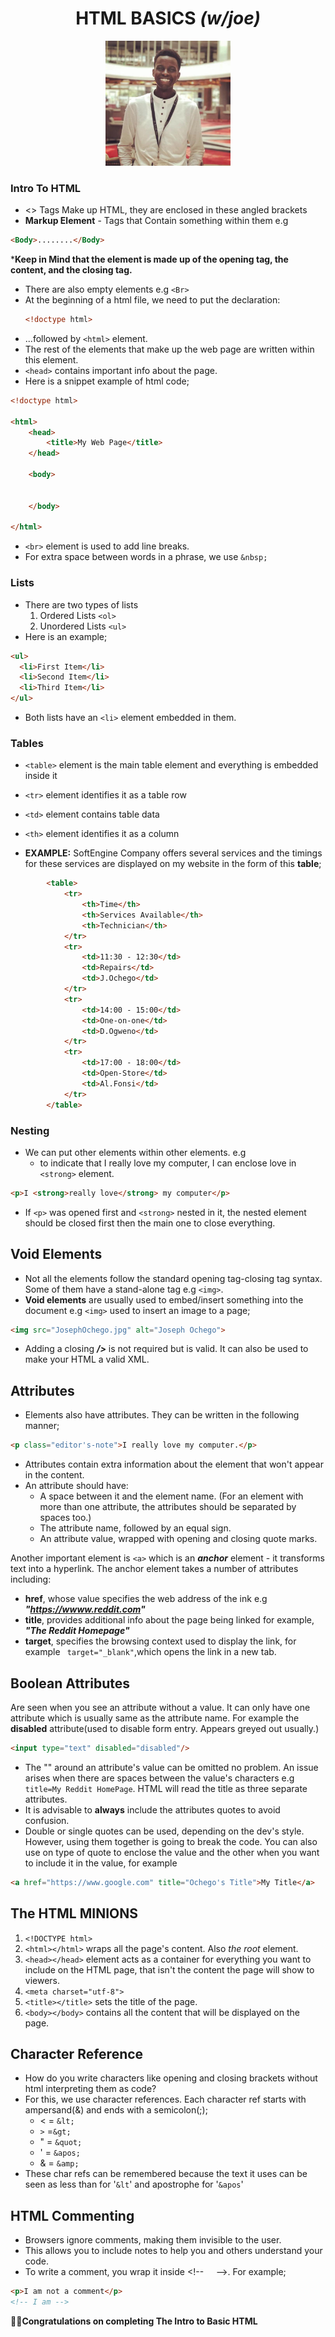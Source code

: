 # <center> HTML BASICS *(w/joe)* </center>

<center> <img src="JosephOchego.jpg" alt="Joseph Ochego" width="200" height="200"> </center>

### Intro To HTML
- <> Tags Make up HTML, they are enclosed in these angled brackets
- **Markup Element** - Tags that Contain something within them e.g

````html
<Body>........</Body>
````
***Keep in Mind that the element is made up of the opening tag, the content, and the closing tag.**

- There are also empty elements e.g ````<Br>````
- At the beginning of a html file, we need to put the declaration:
  ````html
  <!doctype html>
  ````
- ...followed by ````<html>```` element.
- The rest of the elements that make up the web page are written within this element.
- ````<head>```` contains important info about the page.
- Here is a snippet example of html code;
````html
<!doctype html>

<html>
    <head>
        <title>My Web Page</title>
    </head>

    <body>


    </body>

</html>
````
- ````<br>```` element is used to add line breaks.
- For extra space between words in a phrase, we use ````&nbsp;````

### Lists 
- There are two types of lists
  1. Ordered Lists ````<ol>````
  2. Unordered Lists ````<ul>````
- Here is an example;
````html
<ul>
  <li>First Item</li>
  <li>Second Item</li>
  <li>Third Item</li>
</ul>
````
- Both lists have an ````<li>```` element embedded in them.
### Tables
- ````<table>```` element is the main table element and everything is embedded inside it
- ````<tr>```` element identifies it as a table row
- ````<td>```` element contains table data 
- ````<th>```` element identifies it as a column

- **EXAMPLE:** SoftEngine Company offers several services and the timings for these services are displayed on my website in the form of this **table**;
````html
        <table>
            <tr>
                <th>Time</th>
                <th>Services Available</th>
                <th>Technician</th>
            </tr>
            <tr>
                <td>11:30 - 12:30</td>
                <td>Repairs</td>
                <td>J.Ochego</td>
            </tr>
            <tr>
                <td>14:00 - 15:00</td>
                <td>One-on-one</td>
                <td>D.Ogweno</td>
            </tr>
            <tr>
                <td>17:00 - 18:00</td>
                <td>Open-Store</td>
                <td>Al.Fonsi</td>
            </tr>
        </table>
````

### Nesting
- We can put other elements within other elements. e.g
  - to indicate that I really love my computer, I can enclose love in ````<strong>```` element.
````html
<p>I <strong>really love</strong> my computer</p>
````
- If ````<p>```` was opened first and ````<strong>```` nested in it, the nested element should be closed first then the main one to close everything.
## Void Elements
- Not all the elements follow the standard opening tag-closing tag syntax. Some of them have a stand-alone tag e.g ````<img>````.
- **Void elements** are usually used to embed/insert something into the document e.g ````<img>```` used to insert an image to a page;
````html
<img src="JosephOchego.jpg" alt="Joseph Ochego">
````
- Adding a closing ***/>*** is not required but is valid. It can also be used to make your HTML a valid XML.
## Attributes
- Elements also have attributes. They can be written in the following manner;
````html
<p class="editor's-note">I really love my computer.</p>
````
- Attributes contain extra information about the element that won't appear in the content.
- An attribute should have:
  - A space between it and the element name. (For an element with more than one attribute, the attributes should be separated by spaces too.)
  - The attribute name, followed by an equal sign.
  - An attribute value, wrapped with opening and closing quote marks.

Another important element is ````<a>```` which is an ***anchor*** element - it transforms text into a hyperlink. The anchor element takes a number of attributes including:
- **href**, whose value specifies the web address of the ink e.g ***"https://wwww.reddit.com"***
- **title**, provides additional info about the page being linked for example, ***"The Reddit Homepage"***
- **target**, specifies the browsing context used to display the link, for example ```` target="_blank"````,which opens the link in a new tab.

## Boolean Attributes
Are seen when you see an attribute without a value. It can only have one attribute which is usually same as the attribute name. For example the **disabled** attribute(used to disable form entry. Appears greyed out usually.)
````html
<input type="text" disabled="disabled"/>
````
- The "" around an attribute's value can be omitted no problem. An issue arises when there are spaces between the value's characters e.g ````title=My Reddit HomePage````. HTML will read the title as three  separate attributes.
- It is advisable to **always** include the attributes quotes to avoid confusion.
- Double or single quotes can be used, depending on the dev's style. However, using them together is going to break the code.  You can also use on type of quote to enclose the value and the other when you want to include it in the value, for example 
````html
<a href="https://www.google.com" title="Ochego's Title">My Title</a>
````

## The HTML MINIONS
1. ````<!DOCTYPE html>````
2. ````<html></html>```` wraps all the page's content. Also <em>the root</em> element.
3. ````<head></head>```` element acts as a container for everything you want to include on the HTML page, that isn't the content the page will show to viewers.
4. ````<meta charset="utf-8">````
5. ````<title></title>```` sets the title of the page.
6. ````<body></body>```` contains all the content that will be displayed on the page.

## Character Reference
- How do you write characters like opening and closing brackets without html interpreting them as code?
- For this, we use character references. Each character ref starts with ampersand(&) and ends with a semicolon(;);
   - < = ````&lt;````
   - ````>```` =````&gt;````
   - " = ````&quot;````
   - ' = ````&apos;````
   - & = ````&amp;````
- These char refs can be remembered because the text it uses can be seen as less than for '````&lt````' and apostrophe for '````&apos````'
## HTML Commenting
- Browsers ignore comments, making them invisible to the user.
- This allows you to include notes to help you and others understand your code.
- To write a comment, you wrap it inside &lt;!--  &nbsp; &nbsp; --&gt;. For example;
````html
<p>I am not a comment</p>
<!-- I am -->
```` 
🥳🥳<strong>Congratulations on completing The Intro to Basic HTML</strong> 